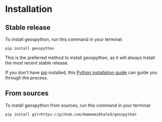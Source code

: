 # Installation

## Stable release

To install geospython, run this command in your terminal:

```
pip install geospython
```

This is the preferred method to install geospython, as it will always install the most recent stable release.

If you don't have [pip](https://pip.pypa.io) installed, this [Python installation guide](http://docs.python-guide.org/en/latest/starting/installation/) can guide you through the process.

## From sources

To install geospython from sources, run this command in your terminal:

```
pip install git+https://github.com/HammamiKhaled/geospython
```
